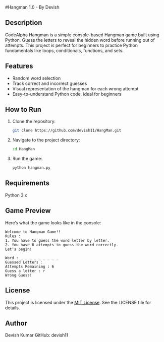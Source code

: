 #Hangman 1.0 - By Devish

## Description
CodeAlpha Hangman is a simple console-based Hangman game built using Python. Guess the letters to reveal the hidden word before running out of attempts. This project is perfect for beginners to practice Python fundamentals like loops, conditionals, functions, and sets.

## Features
- Random word selection
- Track correct and incorrect guesses
- Visual representation of the hangman for each wrong attempt
- Easy-to-understand Python code, ideal for beginners

## How to Run
1. Clone the repository:  
   ```bash
   git clone https://github.com/devish11/HangMan.git

2. Navigate to the project directory:
   ```bash
   cd HangMan

3. Run the game:
   ```bash
   python hangman.py

## Requirements

   Python 3.x
   
## Game Preview

Here’s what the game looks like in the console:   
   ```less
Welcome to Hangman Game!!
Rules :
1. You have to guess the word letter by letter.    
2. You have 6 attempts to guess the word correctly.
Let's begin!

Word : _ _ _ _ _ _ _ _ _
Guessed Letters : 
Attempts Remaining : 6
Guess a letter : r
Wrong Guess!
```

## License

This project is licensed under the [MIT License](LICENSE). See the LICENSE
 file for details.

## Author

Devish Kumar
GitHub: devish11

